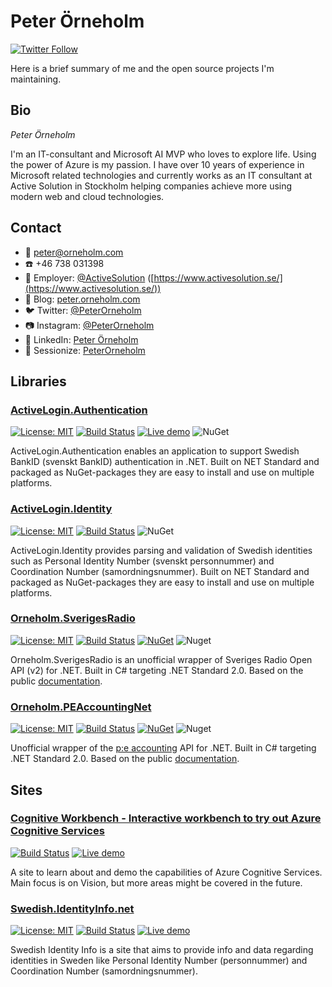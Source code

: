 # Peter Örneholm

[![Twitter Follow](https://img.shields.io/badge/Twitter-@PeterOrneholm-blue.svg?logo=twitter)](https://twitter.com/PeterOrneholm)

Here is a brief summary of me and the open source projects I'm maintaining.

## Bio

*Peter Örneholm*

I'm an IT-consultant and Microsoft AI MVP who loves to explore life. Using the power of Azure is my passion. I have over 10 years of experience in Microsoft related technologies and currently works as an IT consultant at Active Solution in Stockholm helping companies achieve more using modern web and cloud technologies.

## Contact

- :email: peter@orneholm.com
- :phone: +46 738 031398
- :office: Employer:  [@ActiveSolution](https://github.com/ActiveSolution) ([https://www.activesolution.se/](https://www.activesolution.se/))
- :newspaper: Blog: [peter.orneholm.com](https://peter.orneholm.com/)
- :bird: Twitter: [@PeterOrneholm](https://twitter.com/PeterOrneholm)
- :camera: Instagram: [@PeterOrneholm](https://www.instagram.com/peterorneholm/)
- :wave: LinkedIn: [Peter Örneholm](https://www.linkedin.com/in/peterorneholm/)
- :loudspeaker: Sessionize: [PeterOrneholm](https://sessionize.com/peterorneholm)


## Libraries

### [ActiveLogin.Authentication](https://github.com/ActiveLogin/ActiveLogin.Authentication)

[![License: MIT](https://img.shields.io/badge/License-MIT-orange.svg)](https://opensource.org/licenses/MIT)
[![Build Status](https://dev.azure.com/activesolution/ActiveLogin/_apis/build/status/ActiveLogin.Authentication?branchName=master)](https://dev.azure.com/activesolution/ActiveLogin/_build/latest?definitionId=192&branchName=master)
[![Live demo](https://img.shields.io/static/v1?label=Demo&message=Try%20out%20the%20live%20demo&color=008bc3)](https://al-samples-mvcclient.azurewebsites.net/)
![NuGet](https://img.shields.io/nuget/dt/ActiveLogin.Authentication.BankId.Api.svg)

ActiveLogin.Authentication enables an application to support Swedish BankID (svenskt BankID) authentication in .NET. Built on NET Standard and packaged as NuGet-packages they are easy to install and use on multiple platforms.

### [ActiveLogin.Identity](https://github.com/ActiveLogin/ActiveLogin.Identity)

[![License: MIT](https://img.shields.io/badge/License-MIT-orange.svg)](https://opensource.org/licenses/MIT)
[![Build Status](https://dev.azure.com/activesolution/ActiveLogin/_apis/build/status/ActiveLogin.Identity?branchName=master)](https://activesolution.visualstudio.com/ActiveLogin/_build/latest?definitionId=190&branchName=master)
![NuGet](https://img.shields.io/nuget/dt/ActiveLogin.Identity.Swedish.svg)

ActiveLogin.Identity provides parsing and validation of Swedish identities such as Personal Identity Number (svenskt personnummer) and Coordination Number (samordningsnummer). Built on NET Standard and packaged as NuGet-packages they are easy to install and use on multiple platforms.

### [Orneholm.SverigesRadio](https://github.com/PeterOrneholm/Orneholm.SverigesRadio)

[![License: MIT](https://img.shields.io/badge/License-MIT-orange.svg)](https://opensource.org/licenses/MIT)
[![Build Status](https://dev.azure.com/orneholm/Orneholm.SverigesRadio/_apis/build/status/Orneholm.SverigesRadio?branchName=master)](https://dev.azure.com/orneholm/Orneholm.SverigesRadio/_build/latest?definitionId=3&branchName=master)
[![NuGet](https://img.shields.io/nuget/v/Orneholm.SverigesRadio.Api.svg)](https://www.nuget.org/packages/Orneholm.SverigesRadio.Api/)
![Nuget](https://img.shields.io/nuget/dt/Orneholm.SverigesRadio.Api)

Orneholm.SverigesRadio is an unofficial wrapper of Sveriges Radio Open API (v2) for .NET. Built in C# targeting .NET Standard 2.0. Based on the public [documentation](https://sverigesradio.se/api/documentation/v2/).

### [Orneholm.PEAccountingNet](https://github.com/PeterOrneholm/Orneholm.PEAccounting)

[![License: MIT](https://img.shields.io/badge/License-MIT-orange.svg)](https://opensource.org/licenses/MIT)
[![Build Status](https://dev.azure.com/orneholm/Orneholm.PEAccounting/_apis/build/status/Orneholm.PEAccounting?branchName=master)](https://dev.azure.com/orneholm/Orneholm.PEAccounting/_build/latest?definitionId=4&branchName=master)
[![NuGet](https://img.shields.io/nuget/v/Orneholm.PEAccountingNet.svg)](https://www.nuget.org/packages/Orneholm.PEAccountingNet/)
![Nuget](https://img.shields.io/nuget/dt/Orneholm.PEAccountingNet)

Unofficial wrapper of the [p:e accounting](https://www.accounting.pe/) API for .NET. Built in C# targeting .NET Standard 2.0. Based on the public [documentation](https://my.accounting.pe/api/v1/doc).

## Sites

### [Cognitive Workbench - Interactive workbench to try out Azure Cognitive Services](https://github.com/PeterOrneholm/cognitive-workbench)

[![Build Status](https://dev.azure.com/orneholm/CognitiveWorkbench/_apis/build/status/CognitiveWorkbench?branchName=master)](https://dev.azure.com/orneholm/CognitiveWorkbench/_build/latest?definitionId=11&branchName=master)
[![Live demo](https://img.shields.io/static/v1?label=Demo&message=Try%20out%20the%20live%20demo&color=#17547a)](https://cognitive-workbench.azurewebsites.net/)

A site to learn about and demo the capabilities of Azure Cognitive Services. Main focus is on Vision, but more areas might be covered in the future.

### [Swedish.IdentityInfo.net](https://github.com/PeterOrneholm/IdentityInfo.net)

[![License: MIT](https://img.shields.io/badge/License-MIT-orange.svg)](https://opensource.org/licenses/MIT)
[![Build Status](https://dev.azure.com/orneholm/IdentityInfo.net/_apis/build/status/IdentityInfo.net?branchName=master)](https://dev.azure.com/orneholm/IdentityInfo.net/_build/latest?definitionId=6&branchName=master)
[![Live demo](https://img.shields.io/static/v1?label=Demo&message=Try%20out%20the%20live%20demo&color=#17547a)](https://swedish.identityinfo.net/)

Swedish Identity Info is a site that aims to provide info and data regarding identities in Sweden like Personal Identity Number (personnummer) and Coordination Number (samordningsnummer).
